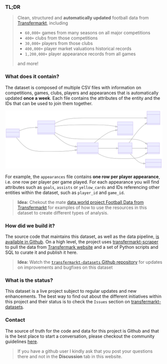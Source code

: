 ### TL;DR
> Clean, structured and **automatically updated** football data from [Transfermarkt](https://www.transfermarkt.co.uk/), including
> * `60,000+` games from many seasons on all major competitions
> * `400+` clubs from those competitions
> * `30,000+` players from those clubs
> * `400,000+` player market valuations historical records
> * `1,200,000+` player appearance records from all games
> 
> and more!

### What does it contain?
The dataset is composed of multiple CSV files with information on competitions, games, clubs, players and appearances that is automatically updated **once a week**. Each file contains the attributes of the entity and the IDs that can be used to join them together.

![diagram](https://github.com/dcaribou/transfermarkt-datasets/blob/master/resources/diagram.svg?raw=true)

For example, the `appearances` file contains **one row per player appearance**, i.e. one row per player per game played. For each appearance you will find attributes such as `goals`, `assists` or `yellow_cards` and IDs referencing other entities within the dataset, such as `player_id` and `game_id`.
> **Idea:** Chekout the mate [data.world project Football Data from Transfermarkt](https://data.world/dcereijo/player-scores-demo) for examples of how to use the resources in this dataset to create different types of analysis.

### How did we build it?
The source code that maintains this dataset, as well as the data pipeline, [is available in Github](https://github.com/dcaribou/transfermarkt-datasets). On a high level, the project uses [transfermarkt-scraper](https://github.com/dcaribou/transfermarkt-scraper) to pull the data from [Transfermark website](https://www.transfermarkt.co.uk/) and a set of Python scripts and SQL to curate it and publish it here.

> **Idea:** Watch the [`transfermarkt-datasets` Github repository](https://github.com/dcaribou/transfermarkt-datasets) for updates on improvements and bugfixes on this dataset

### What is the status?
This dataset is a live project subject to regular updates and new enhancements. The best way to find out about the different initiatives within this project and their status is to check the `Issues` section on [transfermarkt-datasets](https://github.com/dcaribou/transfermarkt-datasets/issues).

### Contact
The source of truth for the code and data for this project is Github and that is the best place to start a conversation, please checkout the community guidelines [here](https://github.com/dcaribou/transfermarkt-datasets/discussions/179).

> If you have a github user I kindly ask that you post your questions there and not in the __Discussion__ tab in this website.
